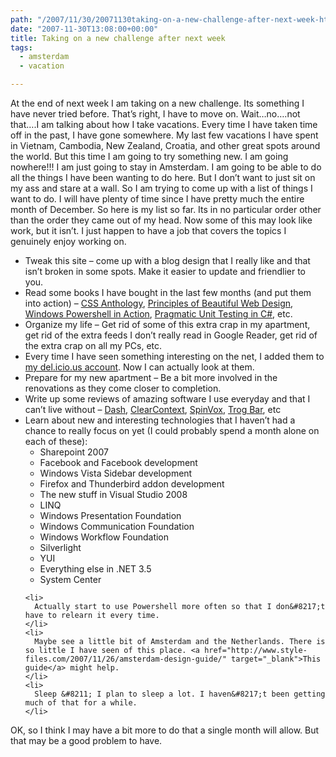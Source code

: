 ```yaml
---
path: "/2007/11/30/20071130taking-on-a-new-challenge-after-next-week-html/" 
date: "2007-11-30T13:08:00+00:00" 
title: Taking on a new challenge after next week
tags:
  - amsterdam
  - vacation

---
```


  <p>
    At the end of next week I am taking on a new challenge. Its something I have never tried before. That&#8217;s right, I have to move on. Wait&#8230;no&#8230;.not that&#8230;.I am talking about how I take vacations. Every time I have taken time off in the past, I have gone somewhere. My last few vacations I have spent in Vietnam, Cambodia, New Zealand, Croatia, and other great spots around the world. But this time I am going to try something new. I am going nowhere!!! I am just going to stay in Amsterdam. I am going to be able to do all the things I have been wanting to do here. But I don&#8217;t want to just sit on my ass and stare at a wall. So I am trying to come up with a list of things I want to do. I will have plenty of time since I have pretty much the entire month of December. So here is my list so far. Its in no particular order other than the order they came out of my head. Now some of this may look like work, but it isn&#8217;t. I just happen to have a job that covers the topics I genuinely enjoy working on.
  </p>
  
  <ul>
    <li>
      Tweak this site &#8211; come up with a blog design that I really like and that isn&#8217;t broken in some spots. Make it easier to update and friendlier to you.
    </li>
    <li>
      Read some books I have bought in the last few months (and put them into action) &#8211; <a href="http://www.sitepoint.com/books/cssant2/" target="_blank">CSS Anthology</a>, <a href="http://www.sitepoint.com/books/design1/" target="_blank">Principles of Beautiful Web Design</a>, <a href="http://www.manning.com/payette/" target="_blank">Windows Powershell in Action</a>, <a href="http://www.amazon.com/Pragmatic-Unit-Testing-NUnit-2nd/dp/0977616673/ref=pd_bxgy_b_text_b" target="_blank">Pragmatic Unit Testing in C#</a>, etc.
    </li>
    <li>
      Organize my life &#8211; Get rid of some of this extra crap in my apartment, get rid of the extra feeds I don&#8217;t really read in Google Reader, get rid of the extra crap on all my PCs, etc.
    </li>
    <li>
      Every time I have seen something interesting on the net, I added them to <a href="http://del.icio.us/technovangelist" target="_blank">my del.icio.us account</a>. Now I can actually look at them.
    </li>
    <li>
      Prepare for my new apartment &#8211; Be a bit more involved in the renovations as they come closer to completion.
    </li>
    <li>
      Write up some reviews of amazing software I use everyday and that I can&#8217;t live without &#8211; <a href="http://trydash.com/home/" target="_blank" class="broken_link">Dash</a>, <a href="http://clearcontext.com/" target="_blank">ClearContext</a>, <a href="http://spinvox.com/" target="_blank">SpinVox</a>, <a href="http://www.priacta.com/trog/" target="_blank">Trog Bar</a>, etc
    </li>
    <li>
      Learn about new and interesting technologies that I haven&#8217;t had a chance to really focus on yet (I could probably spend a month alone on each of these): <ul>
        <li>
          Sharepoint 2007
        </li>
        <li>
          Facebook and Facebook development
        </li>
        <li>
          Windows Vista Sidebar development
        </li>
        <li>
          Firefox and Thunderbird addon development
        </li>
        <li>
          The new stuff in Visual Studio 2008
        </li>
        <li>
          LINQ
        </li>
        <li>
          Windows Presentation Foundation
        </li>
        <li>
          Windows Communication Foundation
        </li>
        <li>
          Windows Workflow Foundation
        </li>
        <li>
          Silverlight
        </li>
        <li>
          YUI
        </li>
        <li>
          Everything else in .NET 3.5
        </li>
        <li>
          System Center
        </li>
      </ul>
    </li>
    
    <li>
      Actually start to use Powershell more often so that I don&#8217;t have to relearn it every time.
    </li>
    <li>
      Maybe see a little bit of Amsterdam and the Netherlands. There is so little I have seen of this place. <a href="http://www.style-files.com/2007/11/26/amsterdam-design-guide/" target="_blank">This guide</a> might help.
    </li>
    <li>
      Sleep &#8211; I plan to sleep a lot. I haven&#8217;t been getting much of that for a while.
    </li>
  </ul>
  
  <p>
    OK, so I think I may have a bit more to do that a single month will allow. But that may be a good problem to have.
  </p>
</div>
